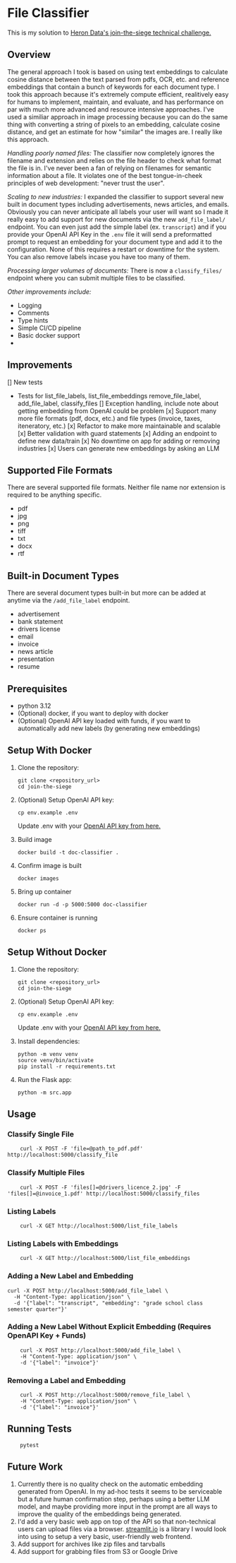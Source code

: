 # File Classifier

This is my solution to [Heron Data's join-the-siege technical challenge.](https://github.com/heron-data/join-the-siege)

## Overview

The general approach I took is based on using text embeddings to calculate cosine distance between the text parsed from pdfs, OCR, etc. and reference embeddings that contain a bunch of keywords for each document type. I took this approach because it's extremely compute efficient, realitively easy for humans to implement, maintain, and evaluate, and has performance on par with much more advanced and resource intensive approaches. I've used a similiar approach in image processing because you can do the same thing with converting a string of pixels to an embedding, calculate cosine distance, and get an estimate for how "similar" the images are. I really like this approach.

*Handling poorly named files:* The classifier now completely ignores the filename and extension and relies on the file header to check what format the file is in. I've never been a fan of relying on filenames for semantic information about a file. It violates one of the best tongue-in-cheek principles of web development: "never trust the user".

*Scaling to new industries:* I expanded the classifier to support several new built in document types including advertisements, news articles, and emails. Obviously you can never anticipate all labels your user will want so I made it really easy to add support for new documents via the new `add_file_label/` endpoint. You can even just add the simple label (ex. `transcript`) and if you provide your OpenAI API Key in the `.env` file it will send a preformatted prompt to request an embedding for your document type and add it to the configuration. None of this requires a restart or downtime for the system. You can also remove labels incase you have too many of them.

*Processing larger volumes of documents:* There is now a `classify_files/` endpoint where you can submit multiple files to be classified.

*Other improvements include:* 

- Logging
- Comments
- Type hints
- Simple CI/CD pipeline
- Basic docker support
- 


## Improvements

[] New tests
- Tests for list_file_labels, list_file_embeddings remove_file_label, add_file_label, classify_files
[] Exception handling, include note about getting embedding from OpenAI could be problem
[x] Support many more file formats (pdf, docx, etc.) and file types (invoice, taxes, iteneratory, etc.)
[x] Refactor to make more maintainable and scalable
[x] Better validation with guard statements
[x] Adding an endpoint to define new data/train
[x] No downtime on app for adding or removing industries
[x] Users can generate new embeddings by asking an LLM

## Supported File Formats

There are several supported file formats. Neither file name nor extension is required to be anything specific.

- pdf
- jpg
- png
- tiff
- txt
- docx
- rtf

## Built-in Document Types

There are several document types built-in but more can be added at anytime via the `/add_file_label` endpoint.

- advertisement
- bank statement
- drivers license
- email
- invoice
- news article
- presentation
- resume

## Prerequisites

- python 3.12
- (Optional) docker, if you want to deploy with docker
- (Optional) OpenAI API key loaded with funds, if you want to automatically add new labels (by generating new embeddings)

## Setup With Docker

1. Clone the repository:

    ```shell
    git clone <repository_url>
    cd join-the-siege
    ```

2. (Optional) Setup OpenAI API key:

    ```shell
    cp env.example .env
    ```

    Update .env with your [OpenAI API key from here.](https://platform.openai.com/api-keys)

3. Build image

    ```shell
    docker build -t doc-classifier .
    ```

4. Confirm image is built

    ```shell
    docker images 
    ```

5. Bring up container

    ```shell
    docker run -d -p 5000:5000 doc-classifier
    ```

6. Ensure container is running

    ```shell
    docker ps
    ```

## Setup Without Docker

1. Clone the repository:

    ```shell
    git clone <repository_url>
    cd join-the-siege
    ```

2. (Optional) Setup OpenAI API key:

    ```shell
    cp env.example .env
    ```

    Update .env with your [OpenAI API key from here.](https://platform.openai.com/api-keys)

3. Install dependencies:

    ```shell
    python -m venv venv
    source venv/bin/activate
    pip install -r requirements.txt
    ```

4. Run the Flask app:

    ```shell
    python -m src.app
    ```

## Usage

### Classify Single File

```shell
    curl -X POST -F 'file=@path_to_pdf.pdf' http://localhost:5000/classify_file
```

### Classify Multiple Files

```shell
    curl -X POST -F 'files[]=@drivers_licence_2.jpg' -F 'files[]=@invoice_1.pdf' http://localhost:5000/classify_files
```

### Listing Labels

```shell
    curl -X GET http://localhost:5000/list_file_labels
```

### Listing Labels with Embeddings

```shell
    curl -X GET http://localhost:5000/list_file_embeddings
```

### Adding a New Label and Embedding

```shell
curl -X POST http://localhost:5000/add_file_label \
  -H "Content-Type: application/json" \
  -d '{"label": "transcript", "embedding": "grade school class semester quarter"}'
```

### Adding a New Label Without Explicit Embedding (Requires OpenAPI Key + Funds)

```shell
    curl -X POST http://localhost:5000/add_file_label \
    -H "Content-Type: application/json" \
    -d '{"label": "invoice"}'
```

### Removing a Label and Embedding

```shell
    curl -X POST http://localhost:5000/remove_file_label \
    -H "Content-Type: application/json" \
    -d '{"label": "invoice"}'
```

## Running Tests

```shell
    pytest
```

## Future Work

1. Currently there is no quality check on the automatic embedding generated from OpenAI. In my ad-hoc tests it seems to be serviceable but a future human confirmation step, perhaps using a better LLM model, and maybe providing more input in the prompt are all ways to improve the quality of the embeddings being generated.
2. I'd add a very basic web app on top of the API so that non-technical users can upload files via a browser. [streamlit.io](https://streamlit.io/) is a library I would look into using to setup a very basic, user-friendly web frontend.
3. Add support for archives like zip files and tarvballs
4. Add support for grabbing files from S3 or Google Drive